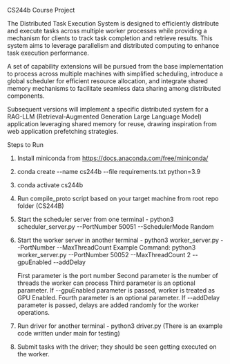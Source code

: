 CS244b Course Project

The Distributed Task Execution System is designed to efficiently distribute and execute tasks across multiple worker processes while providing a mechanism for clients to track task completion and retrieve results. This system aims to leverage parallelism and distributed computing to enhance task execution performance.

A set of capability extensions will be pursued from the base implementation to process across multiple machines with simplified scheduling, introduce a global scheduler for efficient resource allocation, and integrate shared memory mechanisms to facilitate seamless data sharing among distributed components. 

Subsequent versions will implement a specific distributed system for a RAG-LLM (Retrieval-Augmented Generation Large Language Model) application leveraging shared memory for reuse, drawing inspiration from web application prefetching strategies. 

Steps to Run

1) Install miniconda from https://docs.anaconda.com/free/miniconda/
2) conda create --name cs244b --file requirements.txt python=3.9
3) conda activate cs244b
4) Run compile_proto script based on your target machine from root repo folder (CS244B)
5) Start the scheduler server from one terminal - 
    python3 scheduler_server.py --PortNumber 50051 --SchedulerMode Random
6) Start the worker server in another terminal - python3 worker_server.py --PortNumber <PortNumber> --MaxThreadCount <MaxThreadCount>
    Example Command:
    python3 worker_server.py --PortNumber 50052 --MaxThreadCount 2 --gpuEnabled --addDelay

    First parameter is the port number
    Second parameter is the number of threads the worker can process
    Third parameter is an optional parameter. If --gpuEnabled parameter is passed, worker is treated as GPU Enabled.
    Fourth parameter is an optional parameter. If --addDelay parameter is passed, delays are added randomly for the worker operations.

7) Run driver for another terminal - python3 driver.py (There is an example code written under main for testing)
8) Submit tasks with the driver; they should be seen getting executed on the worker.
